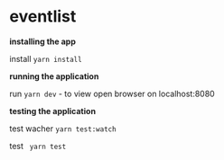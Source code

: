 # eventlist

**installing the app**

install ```yarn install```

**running the application**


run ```yarn dev``` - to view open browser on localhost:8080

**testing the application**

test wacher ```yarn test:watch``` 

test ``` yarn test```
